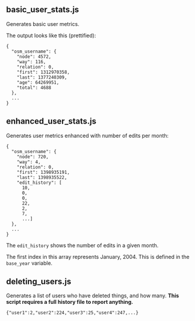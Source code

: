 ## basic_user_stats.js

Generates basic user metrics. 

The output looks like this (prettified):

```
{
  "osm_username": {
    "node": 4572,
    "way": 116,
    "relation": 0,
    "first": 1312970358,
    "last": 1377240309,
    "age": 64269951,
    "total": 4688
  },
  ...
}
```

## enhanced_user_stats.js

Generates user metrics enhanced with number of edits per month:

```
{
  "osm_username": {
    "node": 720,
    "way": 4,
    "relation": 0,
    "first": 1398935191,
    "last": 1398935522,
    "edit_history": [
      10,
      0,
      0,
      22,
      2,
      7,
      ...]
  },
  ...
}
```

The `edit_history` shows the number of edits in a given month. 

The first index in this array represents January, 2004. This is defined in the `base_year` variable.

## deleting_users.js

Generates a list of users who have deleted things, and how many.
**This script requires a full history file to report anything.**

```
{"user1":2,"user2":224,"user3":25,"user4":247,...}
```
